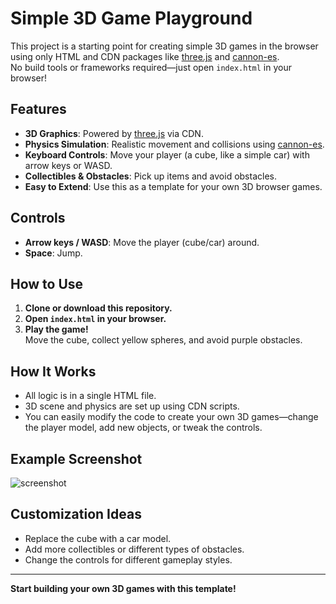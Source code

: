 # Simple 3D Game Playground

This project is a starting point for creating simple 3D games in the browser using only HTML and CDN packages like [three.js](https://threejs.org/) and [cannon-es](https://pmnd.rs/cannon-es/).  
No build tools or frameworks required—just open `index.html` in your browser!

## Features

- **3D Graphics**: Powered by [three.js](https://threejs.org/) via CDN.
- **Physics Simulation**: Realistic movement and collisions using [cannon-es](https://pmnd.rs/cannon-es/).
- **Keyboard Controls**: Move your player (a cube, like a simple car) with arrow keys or WASD.
- **Collectibles & Obstacles**: Pick up items and avoid obstacles.
- **Easy to Extend**: Use this as a template for your own 3D browser games.

## Controls

- **Arrow keys / WASD**: Move the player (cube/car) around.
- **Space**: Jump.

## How to Use

1. **Clone or download this repository.**
2. **Open `index.html` in your browser.**
3. **Play the game!**  
   Move the cube, collect yellow spheres, and avoid purple obstacles.

## How It Works

- All logic is in a single HTML file.
- 3D scene and physics are set up using CDN scripts.
- You can easily modify the code to create your own 3D games—change the player model, add new objects, or tweak the controls.

## Example Screenshot

![screenshot](https://user-images.githubusercontent.com/placeholder/screenshot.png)

## Customization Ideas

- Replace the cube with a car model.
- Add more collectibles or different types of obstacles.
- Change the controls for different gameplay styles.

---

**Start building your own 3D games with this template!**